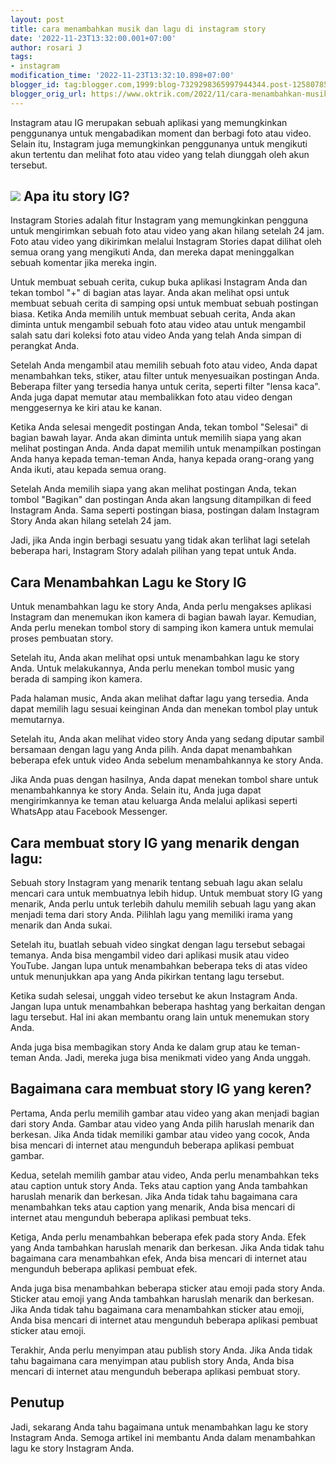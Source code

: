 ```yaml
---
layout: post
title: cara menambahkan musik dan lagu di instagram story
date: '2022-11-23T13:32:00.001+07:00'
author: rosari J
tags:
- instagram
modification_time: '2022-11-23T13:32:10.898+07:00'
blogger_id: tag:blogger.com,1999:blog-7329298365997944344.post-1258078584670909690
blogger_orig_url: https://www.oktrik.com/2022/11/cara-menambahkan-musik-dan-lagu-di\_23.html
---
```


Instagram atau IG merupakan sebuah aplikasi yang memungkinkan penggunanya untuk mengabadikan moment dan berbagi foto atau video. Selain itu, Instagram juga memungkinkan penggunanya untuk mengikuti akun tertentu dan melihat foto atau video yang telah diunggah oleh akun tersebut.


[![](https://blogger.googleusercontent.com/img/b/R29vZ2xl/AVvXsEi2GH61wc-OlH5V3UW-O8fHoVW9m07igDsnKf35lSHSU-cR3_BwUDsah6a9oC4LWRg6x3NFtvgG8WfGAFIjPuo236mxw7hyvWL2z1oKNkXPJXcQFfRwX452d3sPAt6MUgq7LlWprp_2wKgcZYOkLTLnOdE0xsCWl4OWjhsKNqrexjOxp7S7Wh5TD3CCfA/s400/instagram%20story.jpg)](https://blogger.googleusercontent.com/img/b/R29vZ2xl/AVvXsEi2GH61wc-OlH5V3UW-O8fHoVW9m07igDsnKf35lSHSU-cR3_BwUDsah6a9oC4LWRg6x3NFtvgG8WfGAFIjPuo236mxw7hyvWL2z1oKNkXPJXcQFfRwX452d3sPAt6MUgq7LlWprp_2wKgcZYOkLTLnOdE0xsCWl4OWjhsKNqrexjOxp7S7Wh5TD3CCfA/s1191/instagram%20story.jpg)
Apa itu story IG?
-----------------


Instagram Stories adalah fitur Instagram yang memungkinkan pengguna untuk mengirimkan sebuah foto atau video yang akan hilang setelah 24 jam. Foto atau video yang dikirimkan melalui Instagram Stories dapat dilihat oleh semua orang yang mengikuti Anda, dan mereka dapat meninggalkan sebuah komentar jika mereka ingin.


Untuk membuat sebuah cerita, cukup buka aplikasi Instagram Anda dan tekan tombol "+" di bagian atas layar. Anda akan melihat opsi untuk membuat sebuah cerita di samping opsi untuk membuat sebuah postingan biasa. Ketika Anda memilih untuk membuat sebuah cerita, Anda akan diminta untuk mengambil sebuah foto atau video atau untuk mengambil salah satu dari koleksi foto atau video Anda yang telah Anda simpan di perangkat Anda.


Setelah Anda mengambil atau memilih sebuah foto atau video, Anda dapat menambahkan teks, stiker, atau filter untuk menyesuaikan postingan Anda. Beberapa filter yang tersedia hanya untuk cerita, seperti filter "lensa kaca". Anda juga dapat memutar atau membalikkan foto atau video dengan menggesernya ke kiri atau ke kanan.


Ketika Anda selesai mengedit postingan Anda, tekan tombol "Selesai" di bagian bawah layar. Anda akan diminta untuk memilih siapa yang akan melihat postingan Anda. Anda dapat memilih untuk menampilkan postingan Anda hanya kepada teman-teman Anda, hanya kepada orang-orang yang Anda ikuti, atau kepada semua orang.


Setelah Anda memilih siapa yang akan melihat postingan Anda, tekan tombol "Bagikan" dan postingan Anda akan langsung ditampilkan di feed Instagram Anda. Sama seperti postingan biasa, postingan dalam Instagram Story Anda akan hilang setelah 24 jam.


Jadi, jika Anda ingin berbagi sesuatu yang tidak akan terlihat lagi setelah beberapa hari, Instagram Story adalah pilihan yang tepat untuk Anda.


Cara Menambahkan Lagu ke Story IG
---------------------------------


Untuk menambahkan lagu ke story Anda, Anda perlu mengakses aplikasi Instagram dan menemukan ikon kamera di bagian bawah layar. Kemudian, Anda perlu menekan tombol story di samping ikon kamera untuk memulai proses pembuatan story.


Setelah itu, Anda akan melihat opsi untuk menambahkan lagu ke story Anda. Untuk melakukannya, Anda perlu menekan tombol music yang berada di samping ikon kamera.


Pada halaman music, Anda akan melihat daftar lagu yang tersedia. Anda dapat memilih lagu sesuai keinginan Anda dan menekan tombol play untuk memutarnya.


Setelah itu, Anda akan melihat video story Anda yang sedang diputar sambil bersamaan dengan lagu yang Anda pilih. Anda dapat menambahkan beberapa efek untuk video Anda sebelum menambahkannya ke story Anda.


Jika Anda puas dengan hasilnya, Anda dapat menekan tombol share untuk menambahkannya ke story Anda. Selain itu, Anda juga dapat mengirimkannya ke teman atau keluarga Anda melalui aplikasi seperti WhatsApp atau Facebook Messenger.


Cara membuat story IG yang menarik dengan lagu:
-----------------------------------------------


Sebuah story Instagram yang menarik tentang sebuah lagu akan selalu mencari cara untuk membuatnya lebih hidup. Untuk membuat story IG yang menarik, Anda perlu untuk terlebih dahulu memilih sebuah lagu yang akan menjadi tema dari story Anda. Pilihlah lagu yang memiliki irama yang menarik dan Anda sukai.


Setelah itu, buatlah sebuah video singkat dengan lagu tersebut sebagai temanya. Anda bisa mengambil video dari aplikasi musik atau video YouTube. Jangan lupa untuk menambahkan beberapa teks di atas video untuk menunjukkan apa yang Anda pikirkan tentang lagu tersebut.


Ketika sudah selesai, unggah video tersebut ke akun Instagram Anda. Jangan lupa untuk menambahkan beberapa hashtag yang berkaitan dengan lagu tersebut. Hal ini akan membantu orang lain untuk menemukan story Anda.


Anda juga bisa membagikan story Anda ke dalam grup atau ke teman-teman Anda. Jadi, mereka juga bisa menikmati video yang Anda unggah.


Bagaimana cara membuat story IG yang keren?
-------------------------------------------


Pertama, Anda perlu memilih gambar atau video yang akan menjadi bagian dari story Anda. Gambar atau video yang Anda pilih haruslah menarik dan berkesan. Jika Anda tidak memiliki gambar atau video yang cocok, Anda bisa mencari di internet atau mengunduh beberapa aplikasi pembuat gambar.


Kedua, setelah memilih gambar atau video, Anda perlu menambahkan teks atau caption untuk story Anda. Teks atau caption yang Anda tambahkan haruslah menarik dan berkesan. Jika Anda tidak tahu bagaimana cara menambahkan teks atau caption yang menarik, Anda bisa mencari di internet atau mengunduh beberapa aplikasi pembuat teks.


Ketiga, Anda perlu menambahkan beberapa efek pada story Anda. Efek yang Anda tambahkan haruslah menarik dan berkesan. Jika Anda tidak tahu bagaimana cara menambahkan efek, Anda bisa mencari di internet atau mengunduh beberapa aplikasi pembuat efek.


Anda juga bisa menambahkan beberapa sticker atau emoji pada story Anda. Sticker atau emoji yang Anda tambahkan haruslah menarik dan berkesan. Jika Anda tidak tahu bagaimana cara menambahkan sticker atau emoji, Anda bisa mencari di internet atau mengunduh beberapa aplikasi pembuat sticker atau emoji.


Terakhir, Anda perlu menyimpan atau publish story Anda. Jika Anda tidak tahu bagaimana cara menyimpan atau publish story Anda, Anda bisa mencari di internet atau mengunduh beberapa aplikasi pembuat story.


Penutup
-------


Jadi, sekarang Anda tahu bagaimana untuk menambahkan lagu ke story Instagram Anda. Semoga artikel ini membantu Anda dalam menambahkan lagu ke story Instagram Anda.

